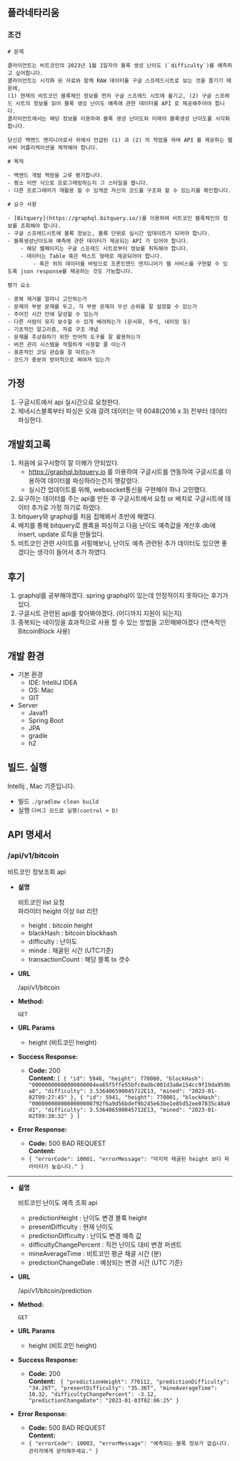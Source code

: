 ## 플라네타리움

### 조건
~~~
# 문제

클라이언트는 비트코인의 2023년 1월 1일자의 블록 생성 난이도 (`difficulty`)를 예측하고 싶어합니다. 
클라이언트는 시각화 된 자료와 함께 RAW 데이터를 구글 스프레드시트로 보는 것을 즐기기 때문에, 
(1) 현재의 비트코인 블록체인 정보를 먼저 구글 스프레드 시트에 옮기고, (2) 구글 스프레드 시트의 정보를 읽어 블록 생성 난이도 예측에 관한 데이터를 API 로 제공해주어야 합니다. 
클라이언트에서는 해당 정보를 이용하여 블록 생성 난이도와 미래의 블록생성 난이도를 시각화합니다.

당신은 백엔드 엔지니어로서 위에서 언급된 (1) 과 (2) 의 작업을 하여 API 를 제공하는 웹 서버 어플리케이션을 제작해야 합니다.

# 목적

- 백엔드 개발 역량을 고루 평가합니다.
- 평소 어떤 식으로 프로그래밍하는지 그 스타일을 봅니다.
- 다른 프로그래머가 재활용 할 수 있게끔 자신의 코드를 구조화 할 수 있는지를 확인합니다.

# 요구 사항

- [Bitquery](https://graphql.bitquery.io/)를 이용하여 비트코인 블록체인의 정보를 조회해야 합니다.
- 구글 스프레드시트에 블록 정보는, 블록 단위로 실시간 업데이트가 되어야 합니다.
- 블록생성난이도와 예측에 관한 데이터가 제공되는 API 가 있어야 합니다.
    - 해당 웹페이지는 구글 스프레드 시트로부터 정보를 취득해야 합니다.
    - 데이터는 Table 혹은 텍스트 형태로 제공되어야 합니다.
        - 혹은 위의 데이터를 바탕으로 프론트엔드 엔지니어가 웹 서비스를 구현할 수 있도록 json response를 제공하는 것도 가능합니다.

평가 요소

- 중복 제거를 얼마나 고민하는가
- 문제의 부분 문제를 두고, 각 부분 문제의 우선 순위를 잘 설정할 수 있는가
- 주어진 시간 안에 달성할 수 있는가
- 다른 사람이 유지 보수할 수 있게 배려하는가 (문서화, 주석, 네이밍 등)
- 기초적인 알고리즘, 자료 구조 개념
- 문제를 추상화하기 위한 언어적 도구를 잘 활용하는가
- 버전 관리 시스템을 적절하게 사용할 줄 아는가
- 표준적인 코딩 관습을 잘 따르는가
- 코드가 충분히 방어적으로 짜여져 있는가
~~~

## 가정
1. 구글시트에서 api 실시간으로 요청한다.
2. 제네시스블록부터 파싱은 오래 걸려 데이터는 약 6048(2016 x 3) 전부터 데이터 파싱한다.

## 개발회고록
1. 처음에 요구사항이 잘 이해가 안되었다.
   - https://graphql.bitquery.io 를 이용하여 구글시트를 연동하여 구글시트를 이용하여 데이터를 파싱하라는건지 햇갈렸다.
   - 실시간 업데이트를 위해, websocket통신을 구현해야 하나 고민했다.
2. 요구하는 데이터를 주는 api를 만든 후 구글시트에서 요청 or 배치로 구글시트에 데이터 추가로 가정 하기로 하였다.
3. bitquery와 graphql를 처음 접해봐서 초반에 해맸다.
4. 배치를 통해 bitquery로 블록을 파싱하고 다음 난이도 예측값을 계산후 db에 insert, update 로직을 만들었다.
5. 비트코인 관련 사이트를 서핑해보니, 난이도 예측 관련된 추가 데이터도 있으면 좋겠다는 생각이 들어서 추가 하였다.

## 후기
1. graphql를 공부해야겠다. spring graphql이 있는데 안정적이지 못하다는 후기가 있다.
2. 구글시트 관련된 api를 찾아봐야겠다. (어디까지 지원이 되는지)
3. 중복되는 네이밍을 효과적으로 사용 할 수 있는 방법을 고민해봐야겠다 (연속적인 BitcoinBlock 사용)


## 개발 환경
- 기본 환경
    - IDE: IntelliJ IDEA
    - OS: Mac
    - GIT
- Server
    - Java11
    - Spring Boot
    - JPA
    - gradle
    - h2

## 빌드. 실행
Intellij , Mac 기준입니다.
- 빌드 ```./gradlew clean build```
- 실행 ```디버그 모드로 실행(control + D)```


## API 명세서

### /api/v1/bitcoin
비트코인 정보조회 api
* **섦명**

  비트코인 list 요청  
  파라미터 height 이상 list 리턴
  - height : bitcoin height
  - blackHash : bitcoin blockhash
  - difficulty : 난이도
  - minde : 채굴된 시간 (UTC기준)
  - transactionCount : 해당 블록 tx 갯수

* **URL**

  /api/v1/bitcoin

* **Method:**

  `GET`

* **URL Params**

  - height (비트코인 height)

* **Success Response:**

  * **Code:** 200 <br />
    **Content:** `[
    {
    "id": 5940,
    "height": 770000,
    "blockHash": "00000000000000000004ea65f5ffe55bfc0adbc001d3a8e154cc9f19da959ba8",
    "difficulty": 3.536406590045712E13,
    "mined": "2023-01-02T09:27:45"
    },
    {
    "id": 5941,
    "height": 770001,
    "blockHash": "0000000000000000000792f6a9d56bdef9b245e63be1e85d52ee07835c48a9d1",
    "difficulty": 3.536406590045712E13,
    "mined": "2023-01-02T09:30:32"
    }
   ]`

* **Error Response:**

  * **Code:** 500 BAD REQUEST <br />
    **Content:**
  * `{
    "errorCode": 10001,
    "errorMessage": "마지막 채굴된 height 보다 파라미터가 높습니다."
    }`
----

* **섦명**

  비트코인 난이도 예측 조회 api
  - predictionHeight : 난이도 변경 블록 height
  - presentDifficulty : 현재 난이도
  - predictionDifficulty : 난이도 변경 예측 값
  - difficultyChangePercent : 직전 난이도 대비 변경 퍼센트
  - mineAverageTime : 비트코인 평균 채굴 시간 (분)
  - predictionChangeDate : 예상되는 변경 시간 (UTC 기준)
  
* **URL**

  /api/v1/bitcoin/prediction

* **Method:**

  `GET`

* **URL Params**

  - height (비트코인 height)

* **Success Response:**

  * **Code:** 200 <br />
    **Content:** `
    {
    "predictionHeight": 770112,
    "predictionDifficulty": "34.26T",
    "presentDifficulty": "35.36T",
    "mineAverageTime": 10.32,
    "difficultyChangePercent": -3.12,
    "predictionChangeDate": "2023-01-03T02:06:25"
    }`

* **Error Response:**

  * **Code:** 500 BAD REQUEST <br />
    **Content:**
  * `{
    "errorCode": 10003,
    "errorMessage": "예측되는 블록 정보가 없습니다. 관리자에게 문의해주세요."
    }`